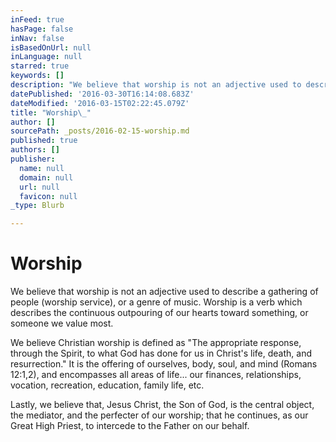```yaml
---
inFeed: true
hasPage: false
inNav: false
isBasedOnUrl: null
inLanguage: null
starred: true
keywords: []
description: "We believe that worship is not an adjective used to describe a gathering of people (worship service), or a genre of music. Worship is a verb which describes the continuous outpouring of our hearts toward something, or someone we value most.\_"
datePublished: '2016-03-30T16:14:08.683Z'
dateModified: '2016-03-15T02:22:45.079Z'
title: "Worship\_"
author: []
sourcePath: _posts/2016-02-15-worship.md
published: true
authors: []
publisher:
  name: null
  domain: null
  url: null
  favicon: null
_type: Blurb

---
```

# Worship 

We believe that worship is not an adjective used to describe a gathering of people (worship service), or a genre of music. Worship is a verb which describes the continuous outpouring of our hearts toward something, or someone we value most. 

We believe Christian worship is defined as "The appropriate response, through the Spirit, to what God has done for us in Christ's life, death, and resurrection." It is the offering of ourselves, body, soul, and mind (Romans 12:1,2), and encompasses all areas of life... our finances, relationships, vocation, recreation, education, family life, etc.

Lastly, we believe that, Jesus Christ, the Son of God, is the central object, the mediator, and the perfecter of our worship; that he continues, as our Great High Priest, to intercede to the Father on our behalf.